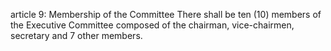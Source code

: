 article 9: Membership of the Committee
There shall be ten (10) members of the Executive Committee composed of
the chairman, vice-chairmen, secretary and 7 other members.	
<ul>
</ul>